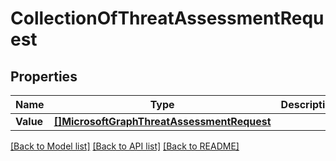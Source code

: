 # CollectionOfThreatAssessmentRequest

## Properties

Name | Type | Description | Notes
------------ | ------------- | ------------- | -------------
**Value** | [**[]MicrosoftGraphThreatAssessmentRequest**](microsoft.graph.threatAssessmentRequest.md) |  | [optional] 

[[Back to Model list]](../README.md#documentation-for-models) [[Back to API list]](../README.md#documentation-for-api-endpoints) [[Back to README]](../README.md)


